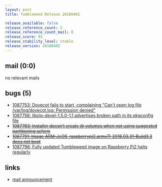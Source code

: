 ```yaml
---
layout: post
title: Tumbleweed Release 20180402

release_available: false
release_reference_count: 5
release_reference_count_mail: 0
release_score: 93
release_stability_level: stable
release_version: 20180402
---
```


## mail (0:0)

no relevant mails

## bugs (5)

<!--more-->

- [1087753: Dovecot fails to start, complaining "Can't open log file /var/log/dovecot.log: Permission denied"](https://bugzilla.opensuse.org/show_bug.cgi?id=1087753)
- [1087756: libzip-devel-1.5.0-1.1 advertises broken path in its pkgconfig file](https://bugzilla.opensuse.org/show_bug.cgi?id=1087756)
- ~~[1087763: Installer doesn't create @ volumes when not using suggested partitioning schem](https://bugzilla.opensuse.org/show_bug.cgi?id=1087763)~~
- ~~[1087791: Image ARM-JeOS-raspberrypi2.armv7l-2018.03.31-Build3.3 does not boot](https://bugzilla.opensuse.org/show_bug.cgi?id=1087791)~~
- [1087796: Fully updated Tumbleweed image on Raspberry Pi2 halts regularly](https://bugzilla.opensuse.org/show_bug.cgi?id=1087796)



## links

- [mail announcement](https://lists.opensuse.org/opensuse-factory/2018-04/msg00137.html)

